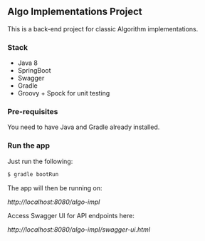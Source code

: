 ## Algo Implementations Project

This is a back-end project for classic Algorithm implementations.

### Stack

* Java 8
* SpringBoot
* Swagger
* Gradle
* Groovy + Spock for unit testing

### Pre-requisites

You need to have Java and Gradle already installed.

### Run the app

Just run the following:

```sh
$ gradle bootRun
```

The app will then be running on:

_http://localhost:8080/algo-impl_


Access Swagger UI for API endpoints here:

_http://localhost:8080/algo-impl/swagger-ui.html_

